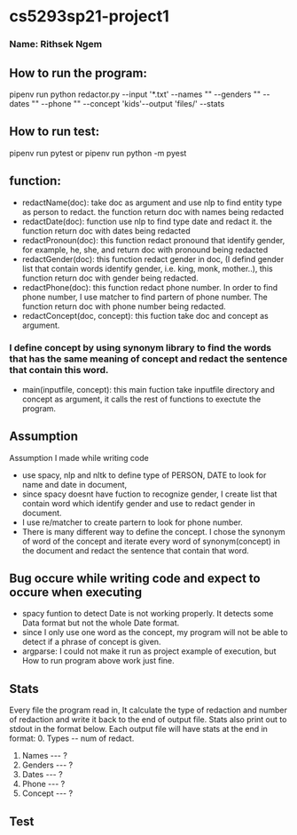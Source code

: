 # cs5293sp21-project1

### Name: Rithsek Ngem

## How to run the program:
pipenv run python redactor.py --input '*.txt' --names "" --genders "" --dates "" --phone "" --concept 'kids'--output 'files/' --stats

## How to run test:
pipenv run pytest or pipenv run python -m pyest

## function:
* redactName(doc): take doc as argument and use nlp to find entity type as person to redact. the function return doc with names being redacted 
* redactDate(doc): function use nlp to find type date and redact it. the function return doc with dates being redacted
* redactPronoun(doc): this function redact pronound that identify gender, for example, he, she, and return doc with pronound being redacted
* redactGender(doc): this function redact gender in doc, (I defind gender list that contain words identify gender, i.e. king, monk, mother..), this function return doc with gender being redacted. 
* redactPhone(doc): this function redact phone number. In order to find phone number, I use matcher to find partern of phone number. The function return doc with phone number being redacted.
* redactConcept(doc, concept): this fuction take doc and concept as argument. 
### I define concept by using synonym library to find the words that has the same meaning of concept and redact the sentence that contain this word. 
* main(inputfile, concept): this main fuction take inputfile directory and concept as argument, it calls the rest of functions to exectute the program. 

## Assumption
Assumption I made while writing code

* use spacy, nlp and nltk to define type of PERSON, DATE to look for name and date in document, 
* since spacy doesnt have fuction to recognize gender, I create list that contain word which identify gender and use to redact gender in document.
* I use re/matcher to create partern to look for phone number. 
* There is many different way to define the concept. I chose the synonym of word of the concept and iterate every word of synonym(concept) in the document and redact the sentence that contain that word. 
## Bug occure while writing code and expect to occure when executing
* spacy funtion to detect Date is not working properly. It detects some Data format but not the whole Date format. 
* since I only use one word as the concept, my program will not be able to detect if a phrase of concept is given. 
* argparse: I could not make it run as project example of execution, but How to run program above work just fine. 
## Stats
Every file the program read in, It calculate the type of redaction and number of redaction and write it back to the end of output file. Stats also print out to stdout in the format below.  Each output file will have stats at the end in format: 
0. Types -- num of redact.
1. Names --- ? 
2. Genders --- ?
3. Dates --- ?
4. Phone --- ?
5. Concept --- ?

## Test 

